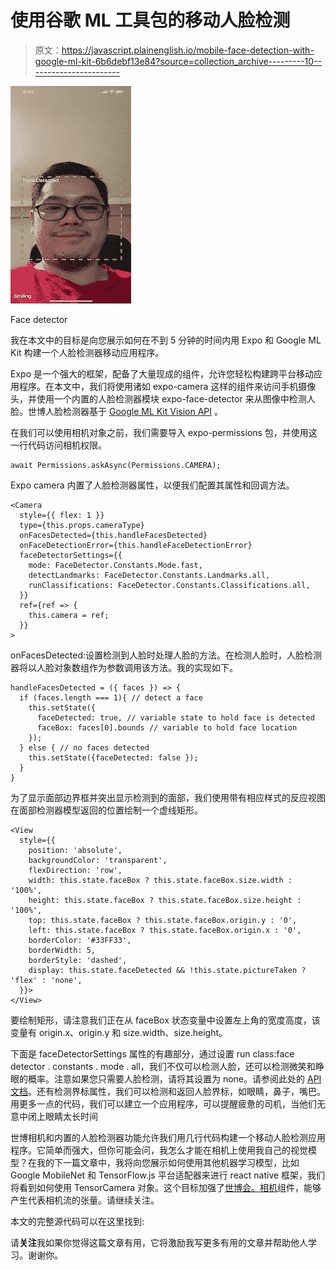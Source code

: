 # 使用谷歌 ML 工具包的移动人脸检测

> 原文：<https://javascript.plainenglish.io/mobile-face-detection-with-google-ml-kit-6b6debf13e84?source=collection_archive---------10----------------------->

![](img/a2d026a9fa4bf95844a2f8a2423fa4e6.png)

Face detector

我在本文中的目标是向您展示如何在不到 5 分钟的时间内用 Expo 和 Google ML Kit 构建一个人脸检测器移动应用程序。

Expo 是一个强大的框架，配备了大量现成的组件，允许您轻松构建跨平台移动应用程序。在本文中，我们将使用诸如 expo-camera 这样的组件来访问手机摄像头，并使用一个内置的人脸检测器模块 expo-face-detector 来从图像中检测人脸。世博人脸检测器基于 [Google ML Kit Vision API](https://cloud.google.com/vision) 。

在我们可以使用相机对象之前，我们需要导入 expo-permissions 包，并使用这一行代码访问相机权限。

```
await Permissions.askAsync(Permissions.CAMERA);
```

Expo camera 内置了人脸检测器属性，以便我们配置其属性和回调方法。

```
<Camera
  style={{ flex: 1 }}
  type={this.props.cameraType}
  onFacesDetected={this.handleFacesDetected}
  onFaceDetectionError={this.handleFaceDetectionError}
  faceDetectorSettings={{
    mode: FaceDetector.Constants.Mode.fast,
    detectLandmarks: FaceDetector.Constants.Landmarks.all,
    runClassifications: FaceDetector.Constants.Classifications.all,
  }}
  ref={ref => {
    this.camera = ref;
  }}
>
```

onFacesDetected:设置检测到人脸时处理人脸的方法。在检测人脸时，人脸检测器将以人脸对象数组作为参数调用该方法。我的实现如下。

```
handleFacesDetected = ({ faces }) => {
  if (faces.length === 1){ // detect a face
    this.setState({
      faceDetected: true, // variable state to hold face is detected
      faceBox: faces[0].bounds // variable to hold face location
    });
  } else { // no faces detected
    this.setState({faceDetected: false });
  }
}
```

为了显示面部边界框并突出显示检测到的面部，我们使用带有相应样式的反应视图在面部检测器模型返回的位置绘制一个虚线矩形。

```
<View
  style={{
    position: 'absolute',
    backgroundColor: 'transparent',
    flexDirection: 'row',
    width: this.state.faceBox ? this.state.faceBox.size.width : '100%',
    height: this.state.faceBox ? this.state.faceBox.size.height : '100%',
    top: this.state.faceBox ? this.state.faceBox.origin.y : '0',
    left: this.state.faceBox ? this.state.faceBox.origin.x : '0',
    borderColor: '#33FF33',
    borderWidth: 5,
    borderStyle: 'dashed',
    display: this.state.faceDetected && !this.state.pictureTaken ? 'flex' : 'none',
  }}>
</View>
```

要绘制矩形，请注意我们正在从 faceBox 状态变量中设置左上角的宽度高度，该变量有 origin.x、origin.y 和 size.width、size.height。

下面是 faceDetectorSettings 属性的有趣部分，通过设置 run class:face detector . constants . mode . all，我们不仅可以检测人脸，还可以检测微笑和睁眼的概率。注意如果您只需要人脸检测，请将其设置为 none。请参阅此处的 [API 文档](https://docs.expo.io/versions/latest/sdk/facedetector/)。还有检测界标属性，我们可以检测和返回人脸界标，如眼睛，鼻子，嘴巴。用更多一点的代码，我们可以建立一个应用程序，可以提醒疲惫的司机，当他们无意中闭上眼睛太长时间

世博相机和内置的人脸检测器功能允许我们用几行代码构建一个移动人脸检测应用程序。它简单而强大，但你可能会问，我怎么才能在相机上使用我自己的视觉模型？在我的下一篇文章中，我将向您展示如何使用其他机器学习模型，比如 Google MobileNet 和 TensorFlow.js 平台适配器来进行 react native 框架，我们将看到如何使用 TensorCamera 对象。这个目标加强了[世博会。相机](https://docs.expo.io/versions/latest/sdk/camera/)组件，能够产生代表相机流的张量。请继续关注。

本文的完整源代码可以在这里找到:

请**关注**我如果你觉得这篇文章有用，它将激励我写更多有用的文章并帮助他人学习。谢谢你。